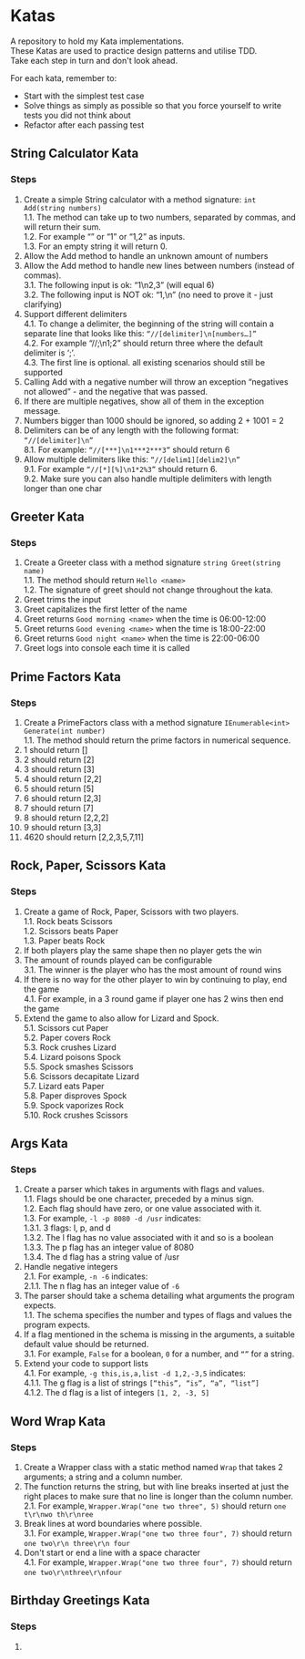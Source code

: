 # Katas
A repository to hold my Kata implementations.  
These Katas are used to practice design patterns and utilise TDD.  
Take each step in turn and don't look ahead.  
  
For each kata, remember to:  
- Start with the simplest test case  
- Solve things as simply as possible so that you force yourself to write tests you did not think about  
- Refactor after each passing test  
  
## String Calculator Kata
### Steps
1. Create a simple String calculator with a method signature: `int Add(string numbers)`  
  1.1. The method can take up to two numbers, separated by commas, and will return their sum.   
  1.2. For example “” or “1” or “1,2” as inputs.  
  1.3. For an empty string it will return 0.  
2. Allow the Add method to handle an unknown amount of numbers  
3. Allow the Add method to handle new lines between numbers (instead of commas).  
  3.1. The following input is ok: “1\n2,3” (will equal 6)  
  3.2. The following input is NOT ok: “1,\n” (no need to prove it - just clarifying)  
4. Support different delimiters  
  4.1. To change a delimiter, the beginning of the string will contain a separate line that looks like this: `“//[delimiter]\n[numbers…]”`  
  4.2. For example “//;\n1;2” should return three where the default delimiter is ‘;’.  
  4.3. The first line is optional. all existing scenarios should still be supported  
5. Calling Add with a negative number will throw an exception “negatives not allowed” - and the negative that was passed.  
6. If there are multiple negatives, show all of them in the exception message.  
7. Numbers bigger than 1000 should be ignored, so adding 2 + 1001 = 2  
8. Delimiters can be of any length with the following format: `“//[delimiter]\n”`  
  8.1. For example: `“//[***]\n1***2***3”` should return 6  
9. Allow multiple delimiters like this: `“//[delim1][delim2]\n”`  
  9.1. For example `“//[*][%]\n1*2%3”` should return 6.  
  9.2. Make sure you can also handle multiple delimiters with length longer than one char  
  
## Greeter Kata
### Steps
1. Create a Greeter class with a method signature `string Greet(string name)`  
  1.1. The method should return `Hello <name>`  
  1.2. The signature of greet should not change throughout the kata.  
2. Greet trims the input  
3. Greet capitalizes the first letter of the name  
4. Greet returns `Good morning <name>` when the time is 06:00-12:00  
5. Greet returns `Good evening <name>` when the time is 18:00-22:00  
6. Greet returns `Good night <name>` when the time is 22:00-06:00  
7. Greet logs into console each time it is called  
  
## Prime Factors Kata
### Steps
1. Create a PrimeFactors class with a method signature `IEnumerable<int> Generate(int number)`  
	1.1. The method should return the prime factors in numerical sequence.  
2. 1 should return []  
3. 2 should return [2]  
4. 3 should return [3]  
5. 4 should return [2,2]  
6. 5 should return [5]  
7. 6 should return [2,3]  
8. 7 should return [7]  
9. 8 should return [2,2,2]  
10. 9 should return [3,3]  
11. 4620 should return [2,2,3,5,7,11]  
  
## Rock, Paper, Scissors Kata
### Steps
1. Create a game of Rock, Paper, Scissors with two players.  
	1.1. Rock beats Scissors  
	1.2. Scissors beats Paper  
	1.3. Paper beats Rock  
2. If both players play the same shape then no player gets the win  
3. The amount of rounds played can be configurable  
	3.1. The winner is the player who has the most amount of round wins  
4. If there is no way for the other player to win by continuing to play, end the game  
	4.1. For example, in a 3 round game if player one has 2 wins then end the game  
5. Extend the game to also allow for Lizard and Spock.  
	5.1. Scissors cut Paper  
	5.2. Paper covers Rock  
	5.3. Rock crushes Lizard  
	5.4. Lizard poisons Spock  
	5.5. Spock smashes Scissors  
	5.6. Scissors decapitate Lizard  
	5.7. Lizard eats Paper  
	5.8. Paper disproves Spock  
	5.9. Spock vaporizes Rock  
	5.10. Rock crushes Scissors  
  
## Args Kata
### Steps
1. Create a parser which takes in arguments with flags and values.  
	1.1. Flags should be one character, preceded by a minus sign.  
	1.2. Each flag should have zero, or one value associated with it.  
	1.3. For example, `-l -p 8080 -d /usr` indicates:  
		1.3.1. 3 flags: l, p, and d  
		1.3.2. The l flag has no value associated with it and so is a boolean  
		1.3.3. The p flag has an integer value of 8080  
		1.3.4. The d flag has a string value of /usr  
2. Handle negative integers  
	2.1. For example, `-n -6` indicates:  
		2.1.1. The n flag has an integer value of `-6`  
2. The parser should take a schema detailing what arguments the program expects.  
	1.1. The schema specifies the number and types of flags and values the program expects.  
3. If a flag mentioned in the schema is missing in the arguments, a suitable default value should be returned.  
	3.1. For example, `False` for a boolean, `0` for a number, and `“”` for a string.  
4. Extend your code to support lists  
	4.1. For example, `-g this,is,a,list -d 1,2,-3,5` indicates:  
		4.1.1. The g flag is a list of strings `[“this”, “is”, “a”, “list”]`  
		4.1.2. The d flag is a list of integers `[1, 2, -3, 5]`  
  
## Word Wrap Kata
### Steps
1. Create a Wrapper class with a static method named `Wrap` that takes 2 arguments; a string and a column number.  
2. The function returns the string, but with line breaks inserted at just the right places to make sure that no line is longer than the column number.  
	2.1. For example, `Wrapper.Wrap("one two three", 5)` should return `one t\r\nwo th\r\nree`  
3. Break lines at word boundaries where possible.  
	3.1. For example, `Wrapper.Wrap("one two three four", 7)` should return `one two\r\n three\r\n four`  
4. Don't start or end a line with a space character  
	4.1. For example, `Wrapper.Wrap("one two three four", 7)` should return `one two\r\nthree\r\nfour`  
  
## Birthday Greetings Kata
### Steps
1. 

